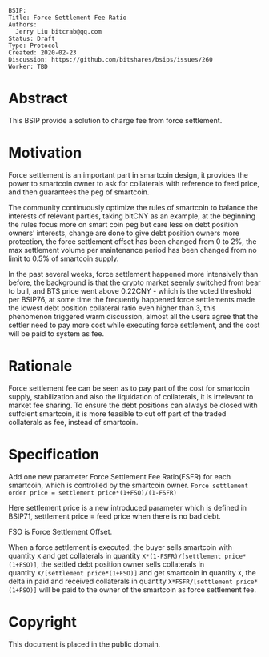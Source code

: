     BSIP: 
    Title: Force Settlement Fee Ratio
    Authors:
      Jerry Liu bitcrab@qq.com
    Status: Draft
    Type: Protocol
    Created: 2020-02-23
    Discussion: https://github.com/bitshares/bsips/issues/260
    Worker: TBD

# Abstract
This BSIP provide a solution to charge fee from force settlement.

# Motivation
Force settlement is an important part in smartcoin design, it provides the power to smartcoin owner to ask for collaterals with reference to feed price, and then guarantees the peg of smartcoin.

The community continuously optimize the rules of smartcoin to balance the interests of relevant parties, taking bitCNY as an example, at the beginning the rules focus more on smart coin peg but care less on debt position owners’ interests, change are done to give debt position owners more protection, the force settlement offset has been changed from 0 to 2%, the max settlement  volume per maintenance period has been changed from no limit to 0.5% of smartcoin supply.  

In the past several weeks, force settlement happened more intensively than before, the background is that the crypto market seemly switched from bear to bull, and BTS price went above 0.22CNY - which is the voted threshold per BSIP76, at some time the frequently happened force settlements made the lowest debt position collateral ratio even higher than 3, this phenomenon triggered warm discussion, almost all the users agree that the settler need to pay more cost while executing force settlement, and the cost will be paid to system as fee.

# Rationale
Force settlement fee can be seen as to pay part of the cost for smartcoin supply, stabilization and also the liquidation of collaterals, it is irrelevant to market fee sharing.
To ensure the debt positions can always be closed with suffcient smartcoin, it is more feasible to cut off part of the traded collaterals as fee, instead of smartcoin.

# Specification
Add one new parameter Force Settlement Fee Ratio(FSFR) for each smartcoin, which is controlled by the smartcoin owner.
`Force settlement order price = settlement price*(1+FSO)/(1-FSFR)`

Here settlement price is a new introduced parameter which is defined in BSIP71, settlement price = feed price when there is no bad debt.

FSO is Force Settlement Offset.

When a force settlement is executed, the buyer sells smartcoin with quantity `X` and get collaterals in quantity `X*(1-FSFR)/[settlement price*(1+FSO)]`, the settled debt position owner sells collaterals in quantity `X/[settlement price*(1+FSO)]` and get smartcoin in quantity `X`, the delta in paid and received collaterals in quantity `X*FSFR/[settlement price*(1+FSO)]` will be paid to the owner of the smartcoin as force settlement fee.

# Copyright
This document is placed in the public domain.
